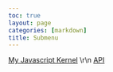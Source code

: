 ```yaml
---
toc: true
layout: page
categories: [markdown]
title: Submenu
---
```

[My Javascript Kernel](https://clairechen3.github.io/clairerepos/markdown/week%205/2022/09/25/JavaScriptKernel.html)
\r\n [API](https://clairechen3.github.io/clairerepos/techtalk/rapidapi)